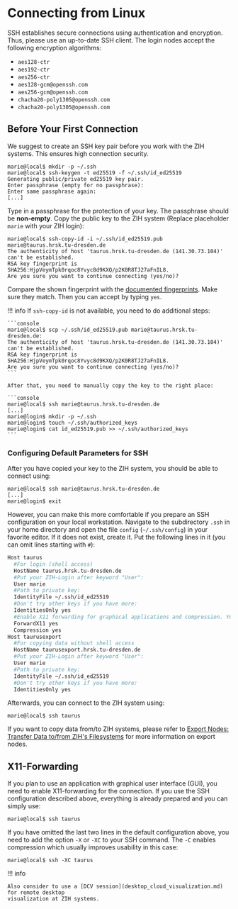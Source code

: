 # Connecting from Linux

SSH establishes secure connections using authentication and encryption. Thus, please use an
up-to-date SSH client. The login nodes accept the following encryption algorithms:

* `aes128-ctr`
* `aes192-ctr`
* `aes256-ctr`
* `aes128-gcm@openssh.com`
* `aes256-gcm@openssh.com`
* `chacha20-poly1305@openssh.com`
* `chacha20-poly1305@openssh.com`

## Before Your First Connection

We suggest to create an SSH key pair before you work with the ZIH systems. This ensures high
connection security.

```console
marie@local$ mkdir -p ~/.ssh
marie@local$ ssh-keygen -t ed25519 -f ~/.ssh/id_ed25519
Generating public/private ed25519 key pair.
Enter passphrase (empty for no passphrase):
Enter same passphrase again:
[...]
```

Type in a passphrase for the protection of your key. The passphrase should be **non-empty**.
Copy the public key to the ZIH system (Replace placeholder `marie` with your ZIH login):

```console
marie@local$ ssh-copy-id -i ~/.ssh/id_ed25519.pub marie@taurus.hrsk.tu-dresden.de
The authenticity of host 'taurus.hrsk.tu-dresden.de (141.30.73.104)' can't be established.
RSA key fingerprint is SHA256:HjpVeymTpk0rqoc8Yvyc8d9KXQ/p2K0R8TJ27aFnIL8.
Are you sure you want to continue connecting (yes/no)?
```

Compare the shown fingerprint with the [documented fingerprints](key_fingerprints.md). Make sure
they match. Then you can accept by typing `yes`.

!!! info
    If `ssh-copy-id` is not available, you need to do additional steps:

    ```console
    marie@local$ scp ~/.ssh/id_ed25519.pub marie@taurus.hrsk.tu-dresden.de:
    The authenticity of host 'taurus.hrsk.tu-dresden.de (141.30.73.104)' can't be established.
    RSA key fingerprint is SHA256:HjpVeymTpk0rqoc8Yvyc8d9KXQ/p2K0R8TJ27aFnIL8.
    Are you sure you want to continue connecting (yes/no)?
    ```

    After that, you need to manually copy the key to the right place:

    ```console
    marie@local$ ssh marie@taurus.hrsk.tu-dresden.de
    [...]
    marie@login$ mkdir -p ~/.ssh
    marie@login$ touch ~/.ssh/authorized_keys
    marie@login$ cat id_ed25519.pub >> ~/.ssh/authorized_keys
    ```

### Configuring Default Parameters for SSH

After you have copied your key to the ZIH system, you should be able to connect using:

```console
marie@local$ ssh marie@taurus.hrsk.tu-dresden.de
[...]
marie@login$ exit
```

However, you can make this more comfortable if you prepare an SSH configuration on your local
workstation. Navigate to the subdirectory `.ssh` in your home directory and open the file `config`
(`~/.ssh/config`) in your favorite editor. If it does not exist, create it. Put the following lines
in it (you can omit lines starting with `#`):

```bash
Host taurus
  #For login (shell access)
  HostName taurus.hrsk.tu-dresden.de
  #Put your ZIH-Login after keyword "User":
  User marie
  #Path to private key:
  IdentityFile ~/.ssh/id_ed25519
  #Don't try other keys if you have more:
  IdentitiesOnly yes
  #Enable X11 forwarding for graphical applications and compression. You don't need parameter -X and -C when invoking ssh then.
  ForwardX11 yes
  Compression yes
Host taurusexport
  #For copying data without shell access
  HostName taurusexport.hrsk.tu-dresden.de
  #Put your ZIH-Login after keyword "User":
  User marie
  #Path to private key:
  IdentityFile ~/.ssh/id_ed25519
  #Don't try other keys if you have more:
  IdentitiesOnly yes
```

Afterwards, you can connect to the ZIH system using:

```console
marie@local$ ssh taurus
```

If you want to copy data from/to ZIH systems, please refer to [Export Nodes: Transfer Data to/from
ZIH's Filesystems](../data_transfer/export_nodes.md) for more information on export nodes.

## X11-Forwarding

If you plan to use an application with graphical user interface (GUI), you need to enable
X11-forwarding for the connection. If you use the SSH configuration described above, everything is
already prepared and you can simply use:

```console
marie@local$ ssh taurus
```

If you have omitted the last two lines in the default configuration above, you need to add the
option `-X` or `-XC` to your SSH command. The `-C` enables compression which usually improves
usability in this case:

```console
marie@local$ ssh -XC taurus
```

!!! info

    Also consider to use a [DCV session](desktop_cloud_visualization.md) for remote desktop
    visualization at ZIH systems.
